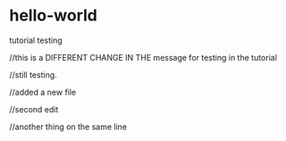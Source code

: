 # hello-world
tutorial testing

//this is a DIFFERENT CHANGE IN THE message for testing in the tutorial

//still testing.

//added a new file

//second edit

//another thing on the same line